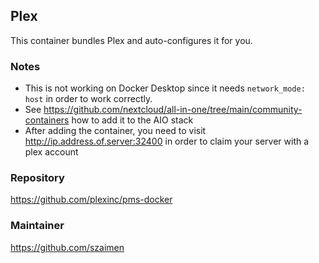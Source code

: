 ## Plex
This container bundles Plex and auto-configures it for you.

### Notes
- This is not working on Docker Desktop since it needs `network_mode: host` in order to work correctly.
- See https://github.com/nextcloud/all-in-one/tree/main/community-containers how to add it to the AIO stack
- After adding the container, you need to visit http://ip.address.of.server:32400 in order to claim your server with a plex account

### Repository
https://github.com/plexinc/pms-docker

### Maintainer
https://github.com/szaimen
